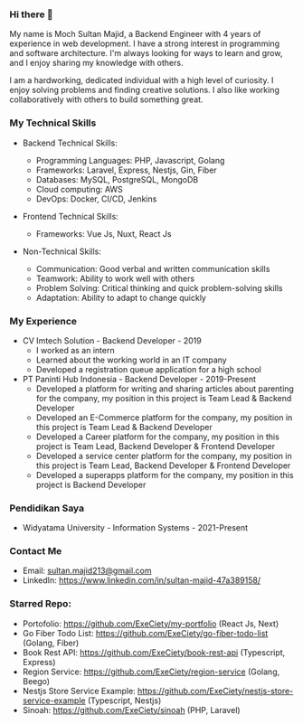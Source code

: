 ### Hi there 👋

My name is Moch Sultan Majid, a Backend Engineer with 4 years of experience in web development. I have a strong interest in programming and software architecture. I'm always looking for ways to learn and grow, and I enjoy sharing my knowledge with others.

I am a hardworking, dedicated individual with a high level of curiosity. I enjoy solving problems and finding creative solutions. I also like working collaboratively with others to build something great.

### My Technical Skills
- Backend Technical Skills:
  - Programming Languages: PHP, Javascript, Golang
  - Frameworks: Laravel, Express, Nestjs, Gin, Fiber
  - Databases: MySQL, PostgreSQL, MongoDB
  - Cloud computing: AWS
  - DevOps: Docker, CI/CD, Jenkins
- Frontend Technical Skills:
  - Frameworks: Vue Js, Nuxt, React Js

- Non-Technical Skills:
  - Communication: Good verbal and written communication skills
  - Teamwork: Ability to work well with others
  - Problem Solving: Critical thinking and quick problem-solving skills
  - Adaptation: Ability to adapt to change quickly

### My Experience
- CV Imtech Solution - Backend Developer - 2019
  - I worked as an intern
  - Learned about the working world in an IT company
  - Developed a registration queue application for a high school
- PT Paninti Hub Indonesia - Backend Developer - 2019-Present
  - Developed a platform for writing and sharing articles about parenting for the company, my position in this project is Team Lead & Backend Developer
  - Developed an E-Commerce platform for the company, my position in this project is Team Lead & Backend Developer
  - Developed a Career platform for the company, my position in this project is Team Lead, Backend Developer & Frontend Developer
  - Developed a service center platform for the company, my position in this project is Team Lead, Backend Developer & Frontend Developer
  - Developed a superapps platform for the company, my position in this project is Backend Developer
    
### Pendidikan Saya
- Widyatama University - Information Systems - 2021-Present

### Contact Me
- Email: sultan.majid213@gmail.com
- LinkedIn: https://www.linkedin.com/in/sultan-majid-47a389158/

### Starred Repo:
- Portofolio: https://github.com/ExeCiety/my-portfolio (React Js, Next)
- Go Fiber Todo List: https://github.com/ExeCiety/go-fiber-todo-list (Golang, Fiber)
- Book Rest API: https://github.com/ExeCiety/book-rest-api (Typescript, Express)
- Region Service: https://github.com/ExeCiety/region-service (Golang, Beego)
- Nestjs Store Service Example: https://github.com/ExeCiety/nestjs-store-service-example (Typescript, Nestjs)
- Sinoah: https://github.com/ExeCiety/sinoah (PHP, Laravel)
